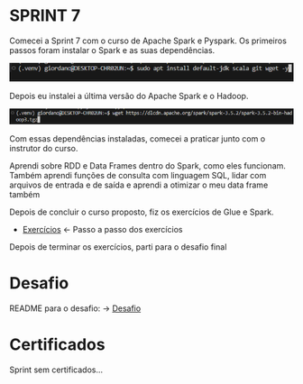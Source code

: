 
# SPRINT 7

Comecei a Sprint 7 com o curso de Apache Spark e Pyspark.
Os primeiros passos foram instalar o Spark e as suas dependências.

![Instalando_java](evidencias/java-install.png)

Depois eu instalei a última versão do Apache Spark e o Hadoop.

![instalando_spark_hadoop](evidencias/spark-hadoop-install.png)

Com essas dependências instaladas, comecei a praticar junto com o instrutor do curso.

Aprendi sobre RDD e Data Frames dentro do Spark, como eles funcionam. 
Também aprendi funções de consulta com linguagem SQL, lidar com arquivos de entrada e de saída e aprendi a otimizar o meu data frame também

Depois de concluir o curso proposto, fiz os exercícios de Glue e Spark.

- [Exercícios](exercicios/Exercicio.md) <- Passo a passo dos exercícios

Depois de terminar os exercícios, parti para o desafio final

# Desafio

README para o desafio: -> [Desafio](Desafio/README.md)

# Certificados

Sprint sem certificados...